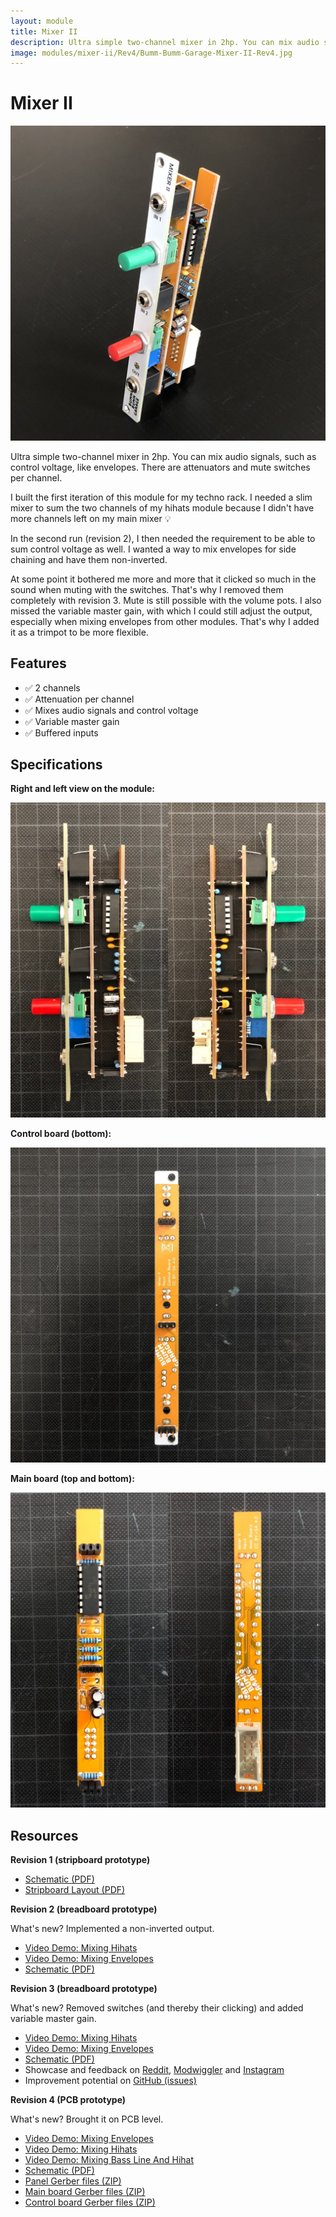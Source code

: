 ```yaml
---
layout: module
title: Mixer II
description: Ultra simple two-channel mixer in 2hp. You can mix audio signals, such as control voltage, like envelopes.
image: modules/mixer-ii/Rev4/Bumm-Bumm-Garage-Mixer-II-Rev4.jpg
---
```


# Mixer II

![Bumm-Bumm-Garage-Mixer-II-Rev4](Rev4/Bumm-Bumm-Garage-Mixer-II-Rev4.jpg)

Ultra simple two-channel mixer in 2hp. You can mix audio signals, such as control voltage, like envelopes. There are attenuators and mute switches per channel.

I built the first iteration of this module for my techno rack. I needed a slim mixer to sum the two channels of my hihats module because I didn't have more channels left on my main mixer 💡

In the second run (revision 2), I then needed the requirement to be able to sum control voltage as well. I wanted a way to mix envelopes for side chaining and have them non-inverted.

At some point it bothered me more and more that it clicked so much in the sound when muting with the switches. That's why I removed them completely with revision 3. Mute is still possible with the volume pots. I also missed the variable master gain, with which I could still adjust the output, especially when mixing envelopes from other modules. That's why I added it as a trimpot to be more flexible.

## Features

* ✅ 2 channels
* ✅ Attenuation per channel
* ✅ Mixes audio signals and control voltage
* ✅ Variable master gain
* ✅ Buffered inputs

## Specifications

**Right and left view on the module:**

![Bumm-Bumm-Garage-Mixer-II-Rev4-Right_Left](Rev4/Bumm-Bumm-Garage-Mixer-II-Rev4-Right_Left.JPG)

**Control board (bottom):**

![Bumm-Bumm-Garage-Mixer-II-Rev4-Control_Board](Rev4/Bumm-Bumm-Garage-Mixer-II-Rev4-Control_Board.JPG)

**Main board (top and bottom):**

![Bumm-Bumm-Garage-Mixer-II-Rev4-Main_Board](Rev4/Bumm-Bumm-Garage-Mixer-II-Rev4-Main_Board.JPG)

## Resources

**Revision 1 (stripboard prototype)** 

* [Schematic (PDF)](Rev1/Bumm-Bumm-Garage-Mixer-II-Rev1-Schematic.pdf)
* [Stripboard Layout (PDF)](Rev1/Bumm-Bumm-Garage-Mixer-II-Rev1-Breadboard-Layout.pdf)

**Revision 2 (breadboard prototype)**

What's new? Implemented a non-inverted output.

* [Video Demo: Mixing Hihats](https://www.youtube.com/watch?v=7dPILYZzBcs)
* [Video Demo: Mixing Envelopes](https://www.youtube.com/watch?v=XjyHBZ8SafI)
* [Schematic (PDF)](Rev2/Bumm-Bumm-Garage-Mixer-II-Rev2-Schematic.pdf)

**Revision 3 (breadboard prototype)**

What's new? Removed switches (and thereby their clicking) and added variable master gain.

* [Video Demo: Mixing Hihats](https://www.youtube.com/watch?v=H-lA9sQpHlk)
* [Video Demo: Mixing Envelopes](https://www.youtube.com/watch?v=vhxrNxvZDss)
* [Schematic (PDF)](Rev3/Bumm-Bumm-Garage-Mixer-II-Rev3-Schematic.pdf)
* Showcase and feedback on [Reddit](https://www.reddit.com/r/synthdiy/comments/s9y0wm/two_channel_mixer_for_audio_and_cv_breadboard/), [Modwiggler](https://www.modwiggler.com/forum/viewtopic.php?p=3684686) and [Instagram](https://www.instagram.com/p/CZBs4mWskNp/)
* Improvement potential on [GitHub (issues)](https://github.com/bummbummgarage/bummbummgarage.github.io/issues?q=is%3Aissue+is%3Aopen+%5BMixer+II+Rev3%5D)

**Revision 4 (PCB prototype)**

What's new? Brought it on PCB level.

* [Video Demo: Mixing Envelopes](https://www.youtube.com/watch?v=IGLfQJ8vuSY)
* [Video Demo: Mixing Hihats](https://youtu.be/b4lbFXiRjBc)
* [Video Demo: Mixing Bass Line And Hihat](https://www.youtube.com/watch?v=XQECzrxT42k)
* [Schematic (PDF)](Rev4/Bumm-Bumm-Garage-Mixer-II-Rev4-Schematic.pdf)
* [Panel Gerber files (ZIP)](Rev4/Bumm-Bumm-Garage-Mixer-II-Rev4-Panel-Gerber.zip)
* [Main board Gerber files (ZIP)](Rev4/Bumm-Bumm-Garage-Mixer-II-Rev4-Main_Board-Gerber.zip)
* [Control board Gerber files (ZIP)](Rev4/Bumm-Bumm-Garage-Mixer-II-Rev4-Control_Board-Gerber.zip)

<!--

Rev4 Issue: Löcher nicht optimal am Panel.

-->
